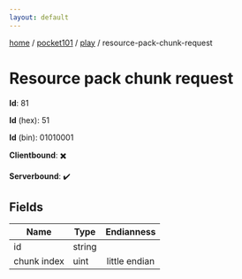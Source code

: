 ```yaml
---
layout: default
---
```


[home](/)  /  [pocket101](/protocol/pocket101)  /  [play](/protocol/pocket101/play)  /  resource-pack-chunk-request

# Resource pack chunk request

**Id**: 81

**Id** (hex): 51

**Id** (bin): 01010001

**Clientbound**: ✖️

**Serverbound**: ✔️

## Fields

Name | Type | Endianness
---|---|:---:
id | string | 
chunk index | uint | little endian

